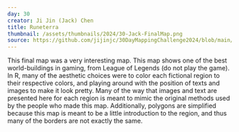 ```yaml
---
day: 30
creator: Ji Jin (Jack) Chen
title: Runeterra
thumbnail: /assets/thumbnails/2024/30-Jack-FinalMap.png
source: https://github.com/jijinjc/30DayMappingChallenge2024/blob/main/FinalMap-30.Rmd
---
```


This final map was a very interesting map. This map shows one of the best world-buildings in gaming, from League of Legends (do not play the game). In R, many of the aesthetic choices were to color each fictional region to their respective colors, and playing around with the position of texts and images to make it look pretty. Many of the way that images and text are presented here for each region is meant to mimic the original methods used by the people who made this map. Additionally, polygons are simplified because this map is meant to be a little introduction to the region, and thus many of the borders are not exactly the same. 